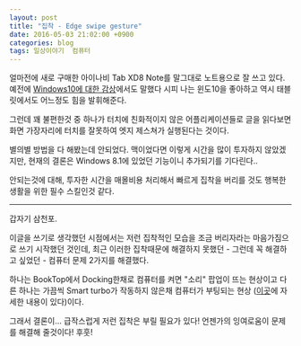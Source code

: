 ```yaml
---
layout: post
title: "집착 - Edge swipe gesture"
date: 2016-05-03 21:02:00 +0900
categories: blog
tags: 일상이야기  컴퓨터
---
```


얼마전에 새로 구매한 아이나비 Tab XD8 Note를 말그대로 노트용으로 잘 쓰고 있다. 예전에 [Windows10에 대한 감상](/blog/2016/02/13/windows-10.html)에서도 말했다 시피 나는 윈도10을 좋아하고 역시 태블릿에서도 어느정도 힘을 발휘해준다.

그런데 꽤 불편한것 중 하나가 터치에 친화적이지 않은 어플리케이션들로 글을 읽다보면 화면 가장자리에 터치를 잘못하여 엣지 제스쳐가 실행된다는 것이다.

별의별 방법을 다 해봤는데 안되었다. 맥이었다면 이렇게 시간을 많이 투자하지 않았겠지만, 현재의 결론은 Windows 8.1에 있었던 기능이니 추가되기를 기다린다..

안되는것에 대해, 투자한 시간을 매몰비용 처리해서 빠르게 집착을 버리를 것도 행복한 생활을 위한 필수 스킬인것 같다.

----

갑자기 삼천포.

이글을 쓰기로 생각했던 시점에서는 저런 집착적인 모습을 조금 버리자라는 마음가짐으로 쓰기 시작했던 것인데, 최근 이러한 집착때문에 해결하지 못했던 - 그런데 꼭 해결하고 싶었던 - 컴퓨터 문제 2가지를 해결했다.

하나는 BookTop에서 Docking한채로 컴퓨터를 켜면 "소리" 팝업이 뜨는 현상이고 다른 하나는 가끔씩 Smart turbo가 작동하지 않은채 컴퓨터가 부팅되는 현상 ([이곳](/blog/2016/05/17/power-troubleshooter.html)에 자세한 내용이 있다)이다.

그래서 결론이... 급작스럽게 저런 집착은 부릴 필요가 있다! 언젠가의 잉여로움이 문제를 해결해 줄것이다! 후훗!

